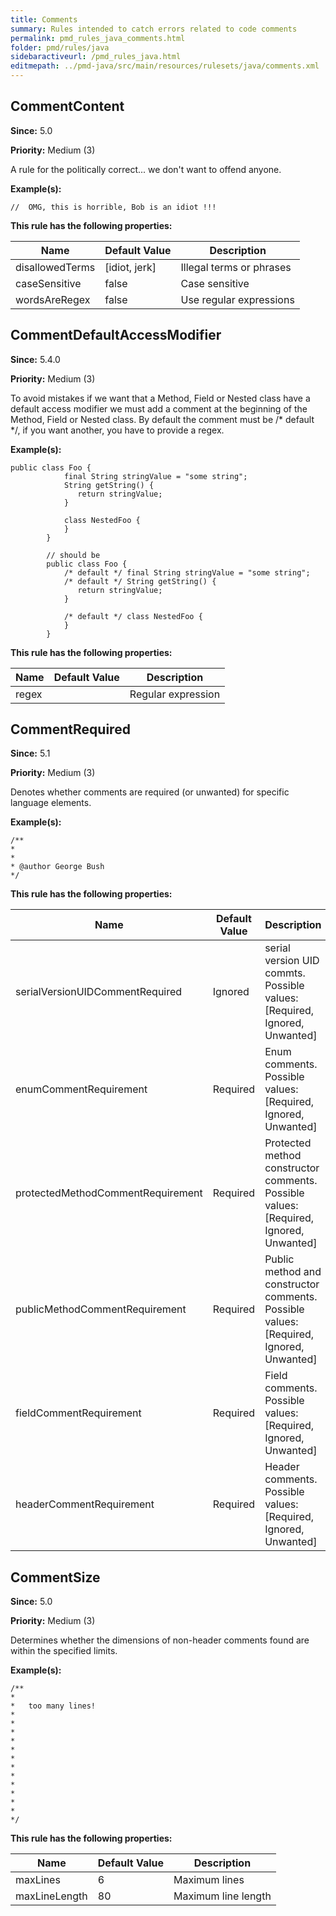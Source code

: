 ```yaml
---
title: Comments
summary: Rules intended to catch errors related to code comments
permalink: pmd_rules_java_comments.html
folder: pmd/rules/java
sidebaractiveurl: /pmd_rules_java.html
editmepath: ../pmd-java/src/main/resources/rulesets/java/comments.xml
---
```

## CommentContent
**Since:** 5.0

**Priority:** Medium (3)

A rule for the politically correct... we don't want to offend anyone.

**Example(s):**
```
//	OMG, this is horrible, Bob is an idiot !!!
```

**This rule has the following properties:**

|Name|Default Value|Description|
|----|-------------|-----------|
|disallowedTerms|[idiot, jerk]|Illegal terms or phrases|
|caseSensitive|false|Case sensitive|
|wordsAreRegex|false|Use regular expressions|

## CommentDefaultAccessModifier
**Since:** 5.4.0

**Priority:** Medium (3)

To avoid mistakes if we want that a Method, Field or Nested class have a default access modifier
        we must add a comment at the beginning of the Method, Field or Nested class.
        By default the comment must be /* default */, if you want another, you have to provide a regex.

**Example(s):**
```
public class Foo {
            final String stringValue = "some string";
            String getString() {
               return stringValue;
            }

            class NestedFoo {
            }
        }

        // should be
        public class Foo {
            /* default */ final String stringValue = "some string";
            /* default */ String getString() {
               return stringValue;
            }

            /* default */ class NestedFoo {
            }
        }
```

**This rule has the following properties:**

|Name|Default Value|Description|
|----|-------------|-----------|
|regex||Regular expression|

## CommentRequired
**Since:** 5.1

**Priority:** Medium (3)

Denotes whether comments are required (or unwanted) for specific language elements.

**Example(s):**
```
/**
* 
*
* @author George Bush
*/
```

**This rule has the following properties:**

|Name|Default Value|Description|
|----|-------------|-----------|
|serialVersionUIDCommentRequired|Ignored|serial version UID commts. Possible values: [Required, Ignored, Unwanted]|
|enumCommentRequirement|Required|Enum comments. Possible values: [Required, Ignored, Unwanted]|
|protectedMethodCommentRequirement|Required|Protected method constructor comments. Possible values: [Required, Ignored, Unwanted]|
|publicMethodCommentRequirement|Required|Public method and constructor comments. Possible values: [Required, Ignored, Unwanted]|
|fieldCommentRequirement|Required|Field comments. Possible values: [Required, Ignored, Unwanted]|
|headerCommentRequirement|Required|Header comments. Possible values: [Required, Ignored, Unwanted]|

## CommentSize
**Since:** 5.0

**Priority:** Medium (3)

Determines whether the dimensions of non-header comments found are within the specified limits.

**Example(s):**
```
/**
*
*	too many lines!
*
*
*
*
*
*
*
*
*
*
*
*
*/
```

**This rule has the following properties:**

|Name|Default Value|Description|
|----|-------------|-----------|
|maxLines|6|Maximum lines|
|maxLineLength|80|Maximum line length|

